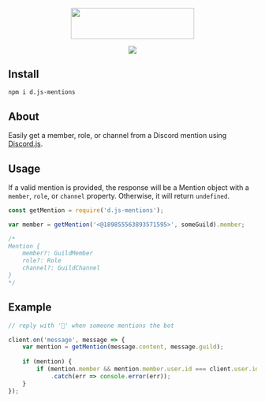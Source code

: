 <p align="center">
    <a href="https://github.com/slothiful/d.js-mentions"><img width="250" height="62.5" src="https://github.com/slothiful/d.js-mentions/blob/master/logo.png"></a>
</p>
<p align="center">
    <a href="https://github.com/slothiful/d.js-mentions"><img src="https://img.shields.io/npm/v/d.js-mentions.svg"></a>
</p>

## Install
```
npm i d.js-mentions
```

## About
Easily get a member, role, or channel from a Discord mention using [Discord.js](https://www.npmjs.com/package/discord.js).

## Usage
If a valid mention is provided, the response will be a Mention object with a `member`, `role`, or `channel` property. Otherwise, it will return `undefined`.

```js
const getMention = require('d.js-mentions');

var member = getMention('<@189855563893571595>', someGuild).member;

/*
Mention {
    member?: GuildMember
    role?: Role
    channel?: GuildChannel
}
*/
```

## Example
```js
// reply with '👀' when someone mentions the bot

client.on('message', message => {
    var mention = getMention(message.content, message.guild);
    
    if (mention) {
        if (mention.member && mention.member.user.id === client.user.id) message.channel.send(':eyes:')
            .catch(err => console.error(err));
    }
});
```
